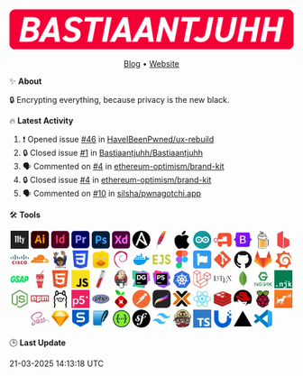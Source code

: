<img src="./assets/header.webp" alt="Header" style="max-width: 100%;">

<p align="center"><a href="https://bdeh.art">Blog</a> • <a href="https://bastiaandehart.com">Website</a></p>

✨ **About**

🔒 Encrypting everything, because privacy is the new black.

<!--✏️ **Blog Posts**-->

🔥 **Latest Activity**

<!--START_SECTION:activity-->
1. ❗ Opened issue [#46](https://github.com/HaveIBeenPwned/ux-rebuild/issues/46) in [HaveIBeenPwned/ux-rebuild](https://github.com/HaveIBeenPwned/ux-rebuild)
2. 🔒 Closed issue [#1](https://github.com/Bastiaantjuhh/Bastiaantjuhh/issues/1) in [Bastiaantjuhh/Bastiaantjuhh](https://github.com/Bastiaantjuhh/Bastiaantjuhh)
3. 🗣 Commented on [#4](https://github.com/ethereum-optimism/brand-kit/issues/4#issuecomment-2727499909) in [ethereum-optimism/brand-kit](https://github.com/ethereum-optimism/brand-kit)
4. 🔒 Closed issue [#4](https://github.com/ethereum-optimism/brand-kit/issues/4) in [ethereum-optimism/brand-kit](https://github.com/ethereum-optimism/brand-kit)
5. 🗣 Commented on [#10](https://github.com/silsha/pwnagotchi.app/issues/10#issuecomment-2727499487) in [silsha/pwnagotchi.app](https://github.com/silsha/pwnagotchi.app)
<!--END_SECTION:activity-->

🛠️ **Tools**

<p align="center"> <img src="./assets/icons/11ty.webp" width="32" height="32" style="max-width:100%;"> <img src="./assets/icons/adobe_ai.webp" width="32" height="32" style="max-width:100%;"> <img src="./assets/icons/adobe_id.webp" width="32" height="32" style="max-width:100%;"> <img src="./assets/icons/adobe_pr.webp" width="32" height="32" style="max-width:100%;"> <img src="./assets/icons/adobe_ps.webp" width="32" height="32" style="max-width:100%;"> <img src="./assets/icons/adobe_xd.webp" width="32" height="32" style="max-width:100%;"> <img src="./assets/icons/ansible.webp" width="32" height="32" style="max-width:100%;"> <img src="./assets/icons/apache.webp" width="32" height="32" style="max-width:100%;"> <img src="./assets/icons/apple.webp" width="32" height="32" style="max-width:100%;"> <img src="./assets/icons/arduino.webp" width="32" height="32" style="max-width:100%;"> <img src="./assets/icons/authentik.webp" width="32" height="32" style="max-width:100%;"> <img src="./assets/icons/bootstrap.webp" width="32" height="32" style="max-width:100%;"> <img src="./assets/icons/brew.webp" width="32" height="32" style="max-width:100%;"> <img src="./assets/icons/browsersync.webp" width="32" height="32" style="max-width:100%;"> <img src="./assets/icons/cisco.webp" width="32" height="32" style="max-width:100%;"> <img src="./assets/icons/cloudflare.webp" width="32" height="32" style="max-width:100%;"> <img src="./assets/icons/composer.webp" width="32" height="32" style="max-width:100%;"> <img src="./assets/icons/css.webp" width="32" height="32" style="max-width:100%;"> <img src="./assets/icons/cyberduck.webp" width="32" height="32" style="max-width:100%;"> <img src="./assets/icons/debian.webp" width="32" height="32" style="max-width:100%;"> <img src="./assets/icons/docker.webp" width="32" height="32" style="max-width:100%;"> <img src="./assets/icons/ejs.webp" width="32" height="32" style="max-width:100%;"> <img src="./assets/icons/figma.webp" width="32" height="32" style="max-width:100%;"> <img src="./assets/icons/fontawesome.webp" width="32" height="32" style="max-width:100%;"> <img src="./assets/icons/git.webp" width="32" height="32" style="max-width:100%;"> <img src="./assets/icons/github.webp" width="32" height="32" style="max-width:100%;"> <img src="./assets/icons/gitlab.webp" width="32" height="32" style="max-width:100%;"> <img src="./assets/icons/grafana.webp" width="32" height="32" style="max-width:100%;"> <img src="./assets/icons/gsap.webp" width="32" height="32" style="max-width:100%;"> <img src="./assets/icons/gulp.webp" width="32" height="32" style="max-width:100%;"> <img src="./assets/icons/html.webp" width="32" height="32" style="max-width:100%;"> <img src="./assets/icons/javascript.webp" width="32" height="32" style="max-width:100%;"> <img src="./assets/icons/jeckyll.webp" width="32" height="32" style="max-width:100%;"> <img src="./assets/icons/jenkins.webp" width="32" height="32" style="max-width:100%;"> <img src="./assets/icons/jetbrains_datagrip.webp" width="32" height="32" style="max-width:100%;"> <img src="./assets/icons/jetbrains_phpstorm.webp" width="32" height="32" style="max-width:100%;"> <img src="./assets/icons/k8s.webp" width="32" height="32" style="max-width:100%;"> <img src="./assets/icons/laravel.webp" width="32" height="32" style="max-width:100%;"> <img src="./assets/icons/latex.webp" width="32" height="32" style="max-width:100%;"> <img src="./assets/icons/mongodb.webp" width="32" height="32" style="max-width:100%;"> <img src="./assets/icons/nginx.webp" width="32" height="32" style="max-width:100%;"> <img src="./assets/icons/njk.webp" width="32" height="32" style="max-width:100%;"> <img src="./assets/icons/nodejs.webp" width="32" height="32" style="max-width:100%;"> <img src="./assets/icons/npm.webp" width="32" height="32" style="max-width:100%;"> <img src="./assets/icons/ollama.webp" width="32" height="32" style="max-width:100%;"> <img src="./assets/icons/p5.webp" width="32" height="32" style="max-width:100%;"> <img src="./assets/icons/php.webp" width="32" height="32" style="max-width:100%;"> <img src="./assets/icons/pihole.webp" width="32" height="32" style="max-width:100%;"> <img src="./assets/icons/postman.webp" width="32" height="32" style="max-width:100%;"> <img src="./assets/icons/procreate.webp" width="32" height="32" style="max-width:100%;"> <img src="./assets/icons/proxmox.webp" width="32" height="32" style="max-width:100%;"> <img src="./assets/icons/react.webp" width="32" height="32" style="max-width:100%;"> <img src="./assets/icons/redis.webp" width="32" height="32" style="max-width:100%;"> <img src="./assets/icons/rhel.webp" width="32" height="32" style="max-width:100%;"> <img src="./assets/icons/rpi.webp" width="32" height="32" style="max-width:100%;"> <img src="./assets/icons/ruckus.webp" width="32" height="32" style="max-width:100%;"> <img src="./assets/icons/sass.webp" width="32" height="32" style="max-width:100%;"> <img src="./assets/icons/sketch.webp" width="32" height="32" style="max-width:100%;"> <img src="./assets/icons/sophos.webp" width="32" height="32" style="max-width:100%;"> <img src="./assets/icons/sqlite.webp" width="32" height="32" style="max-width:100%;"> <img src="./assets/icons/swagger.webp" width="32" height="32" style="max-width:100%;"> <img src="./assets/icons/symfony.webp" width="32" height="32" style="max-width:100%;"> <img src="./assets/icons/tailwind.webp" width="32" height="32" style="max-width:100%;"> <img src="./assets/icons/travis.webp" width="32" height="32" style="max-width:100%;"> <img src="./assets/icons/typescript.webp" width="32" height="32" style="max-width:100%;"> <img src="./assets/icons/unify.webp" width="32" height="32" style="max-width:100%;"> <img src="./assets/icons/vercel.webp" width="32" height="32" style="max-width:100%;"> <img src="./assets/icons/vscode.webp" width="32" height="32" style="max-width:100%;"> </p>

🕒 **Last Update**

21-03-2025 14:13:18 UTC